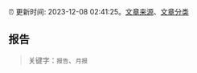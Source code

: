 :alarm_clock: 更新时间: 2023-12-08 02:41:25。[文章来源](/README.md)、[文章分类](/TAGS.md)

## 报告


> 关键字：`报告`、`月报`



